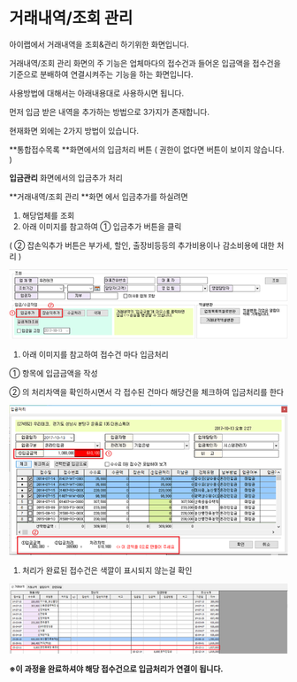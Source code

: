 # 거래내역/조회 관리

아이랩에서 거래내역을 조회&관리 하기위한 화면입니다.

거래내역/조회 관리 화면의 주 기능은 업체마다의 접수건과 들어온 입금액을 접수건을 기준으로 분배하여 연결시켜주는 기능을 하는 화면입니다.

사용방법에 대해서는 아래내용대로 사용하시면 됩니다.

먼저 입금 받은 내역을 추가하는 방법으로 3가지가 존재합니다.

현재화면 외에는 2가지 방법이 있습니다.

**통합접수목록 **화면에서의 입금처리 버튼 \( 권한이 없다면 버튼이 보이지 않습니다. \)

**입금관리** 화면에서의 입금추가 처리

**거래내역/조회 관리 **화면 에서 입금추가를 하실려면

1. 해당업체를 조회
2. 아래 이미지를 참고하여 ① 입금추가 버튼을 클릭

\( ② 잡손익추가 버튼은 부가세, 할인, 출장비등등의 추가비용이나 감소비용에 대한 처리 \)

![](../.gitbook/assets/078.png)

1. 아래 이미지를 참고하여 접수건 마다 입금처리

① 항목에 입금금액을 작성

② 의 처리차액을 확인하시면서 각 접수된 건마다 해당건을 체크하여 입금처리를 한다

![](../.gitbook/assets/079.png)

1. 처리가 완료된 접수건은 색깔이 표시되지 않는걸 확인

![](../.gitbook/assets/080%20%281%29.png)

**※이 과정을 완료하셔야 해당 접수건으로 입금처리가 연결이 됩니다.**

